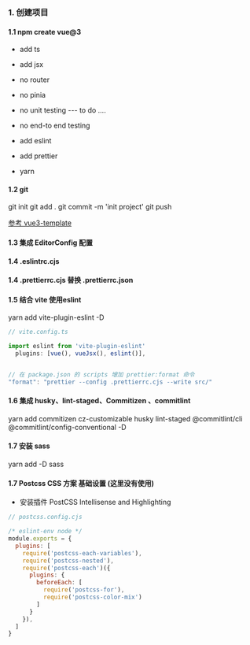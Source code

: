 ### 1. 创建项目

#### 1.1 npm create vue@3

* add ts
* add jsx
* no router
* no pinia
* no unit testing --- to do ....
* no end-to end testing
* add eslint
* add prettier

* yarn

#### 1.2 git
git init
git add .
git commit -m 'init project'
git push

[参考 vue3-template](https://github.com/RyanLYC/vue3-template)

#### 1.3 集成 EditorConfig 配置
#### 1.4 .eslintrc.cjs
#### 1.4 .prettierrc.cjs 替换 .prettierrc.json
#### 1.5 结合 vite 使用eslint
yarn add vite-plugin-eslint -D

```ts
// vite.config.ts

import eslint from 'vite-plugin-eslint'
  plugins: [vue(), vueJsx(), eslint()],


// 在 package.json 的 scripts 增加 prettier:format 命令  
"format": "prettier --config .prettierrc.cjs --write src/"   

```

#### 1.6  集成 husky、lint-staged、Commitizen 、commitlint
yarn add commitizen cz-customizable husky lint-staged @commitlint/cli @commitlint/config-conventional -D 


#### 1.7 安装 sass
yarn add -D sass  
#### 1.7 Postcss CSS 方案 基础设置 (这里没有使用)
* 安装插件 PostCSS Intellisense and Highlighting

```js
// postcss.config.cjs

/* eslint-env node */
module.exports = {
  plugins: [
    require('postcss-each-variables'),
    require('postcss-nested'),
    require('postcss-each')({
      plugins: {
        beforeEach: [
          require('postcss-for'),
          require('postcss-color-mix')
        ]
      }
    }),
  ]
}
```



